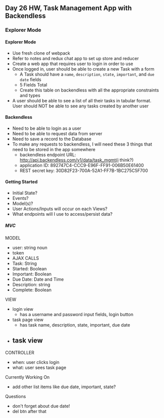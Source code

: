 ## Day 26 HW, Task Management App with Backendless
### Explorer Mode

#### Explorer Mode
- Use fresh clone of webpack
- Refer to notes and redux chat app to set up store and reducer
- Create a web app that requires user to login in order to use
- Once logged in, user should be able to create a new Task with a form
  - A Task should have a `name`, `description`, `state`, `important`, and `due date` fields
  - 5 Fields Total
  - Create this table on backendless with all the appropriate constraints and types
- A user should be able to see a list of all their tasks in tabular format. User should NOT be able to see any tasks created by another user

#### Backendless
- Need to be able to login as a user
- Need to be able to request data from server
- Need to save a record to the Database
- To make any requests to backendless, I will need these 3 things that need to be stored in the app somewhere
  - backendless endpoint URL:
    http://api.backendless.com/v1/data/task_mgmt(i think?)
  - application ID: 892747C4-CCC9-E96F-FF91-006B50E61400
  - REST secret key: 30D82F23-700A-52A1-FF7B-1BC275C5F700

#### Getting Started
- Initial State?
- Events?
- Model(s)?
- User Actions/Inputs will occur on each Views?
- What endpoints will I use to access/persist data?



##### MVC
MODEL
- user: string noun
- token
- AJAX CALLS
- Task: String
- Started: Boolean
- Important: Boolean
- Due Date: Date and Time
- Description: string
- Complete: Boolean

VIEW
- login view
  - has a username and password input fields, login button
- task page view
  - has task name, description, state, important, due date
- task view
  -

CONTROLLER
- when: user clicks login
- what: user sees task page

Currently Working On
- add other list items like due date, important, state?

Questions
- don't forget about due date!
- del btn after that
